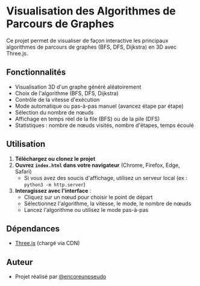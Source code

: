 # Visualisation des Algorithmes de Parcours de Graphes

Ce projet permet de visualiser de façon interactive les principaux algorithmes de parcours de graphes (BFS, DFS, Dijkstra) en 3D avec Three.js.

## Fonctionnalités
- Visualisation 3D d'un graphe généré aléatoirement
- Choix de l'algorithme (BFS, DFS, Dijkstra)
- Contrôle de la vitesse d'exécution
- Mode automatique ou pas-à-pas manuel (avancez étape par étape)
- Sélection du nombre de nœuds
- Affichage en temps réel de la file (BFS) ou de la pile (DFS)
- Statistiques : nombre de nœuds visités, nombre d'étapes, temps écoulé

## Utilisation
1. **Téléchargez ou clonez le projet**
2. **Ouvrez `index.html` dans votre navigateur** (Chrome, Firefox, Edge, Safari)
   - Si vous avez des soucis d'affichage, utilisez un serveur local (ex : `python3 -m http.server`)
3. **Interagissez avec l'interface** :
   - Cliquez sur un nœud pour choisir le point de départ
   - Sélectionnez l'algorithme, la vitesse, le mode, le nombre de nœuds
   - Lancez l'algorithme ou utilisez le mode pas-à-pas

## Dépendances
- [Three.js](https://threejs.org/) (chargé via CDN)

## Auteur
- Projet réalisé par [@encoreunpseudo](https://github.com/encoreunpseudo) 